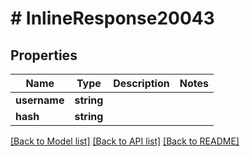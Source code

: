 # # InlineResponse20043

## Properties

Name | Type | Description | Notes
------------ | ------------- | ------------- | -------------
**username** | **string** |  | 
**hash** | **string** |  | 

[[Back to Model list]](../../README.md#documentation-for-models) [[Back to API list]](../../README.md#documentation-for-api-endpoints) [[Back to README]](../../README.md)


